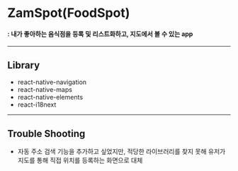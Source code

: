 # ZamSpot(FoodSpot)

#### : 내가 좋아하는 음식점을 등록 및 리스트화하고, 지도에서 볼 수 있는 app

---

## Library

- react-native-navigation
- react-native-maps
- react-native-elements
- react-i18next

---

## Trouble Shooting

- 자동 주소 검색 기능을 추가하고 싶었지만, 적당한 라이브러리를 찾지 못해 유저가 지도를 통해
  직접 위치를 등록하는 화면으로 대체
